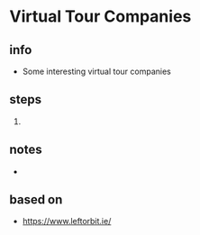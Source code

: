 # Virtual Tour Companies  

## info  
* Some interesting virtual tour companies

## steps  
1. 

## notes  
*  

## based on  
*  https://www.leftorbit.ie/

